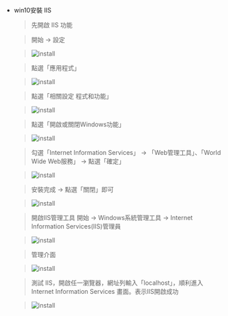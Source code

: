 *   win10安裝 IIS

    > 先開啟 IIS 功能
    
    > 開始 → 設定 
    
    > ![install](../../master/IIS/images/iis1.PNG)
    
    > 點選「應用程式」
    
    > ![install](../../master/IIS/images/iis2.PNG)
    
    > 點選「相關設定 程式和功能」
    
    > ![install](../../master/IIS/images/iis3.PNG)
    
    > 點選「開啟或關閉Windows功能」
    
    > ![install](../../master/IIS/images/iis4.PNG)
    
    > 勾選「Internet Information Services」 → 「Web管理工具」、「World Wide Web服務」 → 點選「確定」
    
    > ![install](../../master/IIS/images/iis5.PNG)
    
    > 安裝完成  → 點選「關閉」即可
    
    > ![install](../../master/IIS/images/iis9.PNG)
    
    > 開啟IIS管理工具
    > 開始 → Windows系統管理工具 → Internet Information Services(IIS)管理員
    
    > ![install](../../master/IIS/images/iis6.PNG)  
    
    > 管理介面
    
    > ![install](../../master/IIS/images/iis10.PNG) 
    
    > 測試 IIS，開啟任一瀏覽器，網址列輸入「localhost」，順利進入 Internet Information Services 畫面。表示IIS開啟成功
    
    > ![install](../../master/IIS/images/iis11.PNG)   
